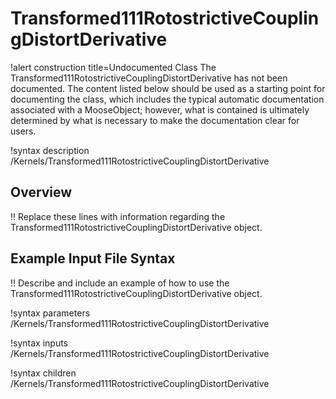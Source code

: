 # Transformed111RotostrictiveCouplingDistortDerivative

!alert construction title=Undocumented Class
The Transformed111RotostrictiveCouplingDistortDerivative has not been documented. The content listed below should be used as a starting point for
documenting the class, which includes the typical automatic documentation associated with a
MooseObject; however, what is contained is ultimately determined by what is necessary to make the
documentation clear for users.

!syntax description /Kernels/Transformed111RotostrictiveCouplingDistortDerivative

## Overview

!! Replace these lines with information regarding the Transformed111RotostrictiveCouplingDistortDerivative object.

## Example Input File Syntax

!! Describe and include an example of how to use the Transformed111RotostrictiveCouplingDistortDerivative object.

!syntax parameters /Kernels/Transformed111RotostrictiveCouplingDistortDerivative

!syntax inputs /Kernels/Transformed111RotostrictiveCouplingDistortDerivative

!syntax children /Kernels/Transformed111RotostrictiveCouplingDistortDerivative
